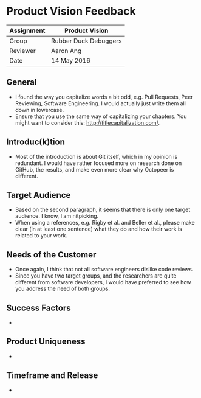 # Product Vision Feedback

| Assignment | Product Vision        |
|------------|-----------------------|
| Group      | Rubber Duck Debuggers |
| Reviewer   | Aaron Ang             |
| Date       | 14 May 2016           |

## General

* I found the way you capitalize words a bit odd, e.g. Pull Requests, Peer Reviewing, Software Engineering. I would actually just write them all down in lowercase.
* Ensure that you use the same way of capitalizing your chapters. You might want to consider this: http://titlecapitalization.com/.

## Introduc(k)tion

* Most of the introduction is about Git itself, which in my opinion is redundant. I would have rather focused more on research done on GitHub, the results, and make even more clear why Octopeer is different.

## Target Audience

* Based on the second paragraph, it seems that there is only one target audience. I know, I am nitpicking.
* When using a references, e.g. Rigby et al. and Beller et al., please make clear (in at least one sentence) what they do and how their work is related to your work.

## Needs of the Customer

* Once again, I think that not all software engineers dislike code reviews.
* Since you have two target groups, and the researchers are quite different from software developers, I would have preferred to see how you address the need of both groups.

## Success Factors

-

## Product Uniqueness

-

## Timeframe and Release

-

